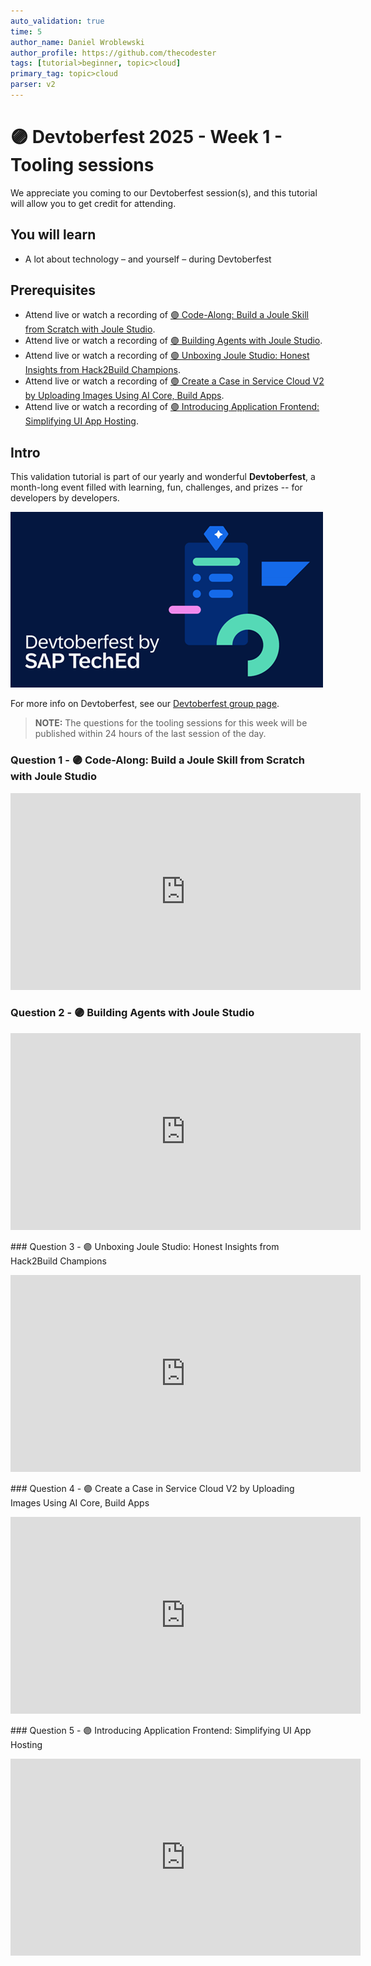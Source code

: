 ```yaml
---
auto_validation: true
time: 5
author_name: Daniel Wroblewski
author_profile: https://github.com/thecodester
tags: [tutorial>beginner, topic>cloud]
primary_tag: topic>cloud
parser: v2
---
```


# 🟣 Devtoberfest 2025 - Week 1 - Tooling sessions

<!-- description --> We appreciate you coming to our Devtoberfest session(s), and this tutorial will allow you to get credit for attending.

## You will learn

-   A lot about technology – and yourself – during Devtoberfest

## Prerequisites

-   Attend live or watch a recording of [🟣 Code-Along: Build a Joule Skill from Scratch with Joule Studio](https://www.youtube.com/watch?v=tYm2mwsIuXY).
-   Attend live or watch a recording of [🟣 Building Agents with Joule Studio](https://www.youtube.com/watch?v=o5zIoawwKso).
-   Attend live or watch a recording of [🟣 Unboxing Joule Studio: Honest Insights from Hack2Build Champions](https://www.youtube.com/watch?v=I5k4FvyDiNg).
-   Attend live or watch a recording of [🟣 Create a Case in Service Cloud V2 by Uploading Images Using AI Core, Build Apps](https://www.youtube.com/watch?v=5UgP9JCKLDw).
-   Attend live or watch a recording of [🟣 Introducing Application Frontend: Simplifying UI App Hosting](https://www.youtube.com/watch?v=cqRC6_50tlE).

## Intro

This validation tutorial is part of our yearly and wonderful **Devtoberfest**, a month-long event filled with learning, fun, challenges, and prizes -- for developers by developers.

![Devtoberfest](devtoberfestBanner2.png)

For more info on Devtoberfest, see our [Devtoberfest group page](https://community.sap.com/t5/devtoberfest/gh-p/Devtoberfest).

> **NOTE:** The questions for the tooling sessions for this week will be published within 24 hours of the last session of the day.

### Question 1 - 🟣 Code-Along: Build a Joule Skill from Scratch with Joule Studio

<iframe width="560" height="315" src="https://www.youtube.com/embed/tYm2mwsIuXY" frameborder="0" allowfullscreen></iframe>

### Question 2 - 🟣 Building Agents with Joule Studio

<iframe width="560" height="315" src="https://www.youtube.com/embed/o5zIoawwKso" frameborder="0" allowfullscreen></iframe>

### Question 3 - 🟣 Unboxing Joule Studio: Honest Insights from Hack2Build Champions

<iframe width="560" height="315" src="https://www.youtube.com/embed/I5k4FvyDiNg" frameborder="0" allowfullscreen></iframe>

### Question 4 - 🟣 Create a Case in Service Cloud V2 by Uploading Images Using AI Core, Build Apps

<iframe width="560" height="315" src="https://www.youtube.com/embed/5UgP9JCKLDw" frameborder="0" allowfullscreen></iframe>

### Question 5 - 🟣 Introducing Application Frontend: Simplifying UI App Hosting

<iframe width="560" height="315" src="https://www.youtube.com/embed/cqRC6_50tlE" frameborder="0" allowfullscreen></iframe>
